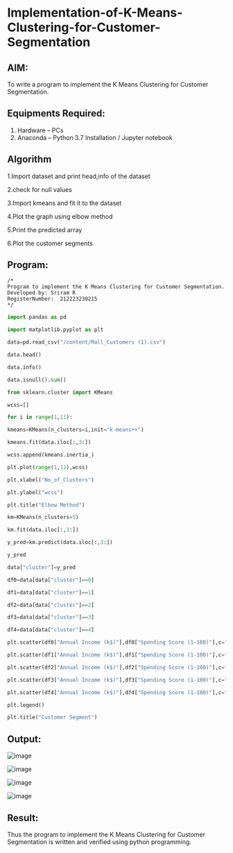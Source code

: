 # Implementation-of-K-Means-Clustering-for-Customer-Segmentation

## AIM:
To write a program to implement the K Means Clustering for Customer Segmentation.

## Equipments Required:
1. Hardware – PCs
2. Anaconda – Python 3.7 Installation / Jupyter notebook

## Algorithm
1.Import dataset and print head,info of the dataset  

2.check for null values   

3.Import kmeans and fit it to the dataset    

4.Plot the graph using elbow method    

5.Print the predicted array    

6.Plot the customer segments   

## Program:
```
/*
Program to implement the K Means Clustering for Customer Segmentation.
Developed by: Sriram R
RegisterNumber:  212223230215
*/
```
```python
import pandas as pd

import matplotlib.pyplot as plt

data=pd.read_csv("/content/Mall_Customers (1).csv")

data.head()

data.info()

data.isnull().sum()

from sklearn.cluster import KMeans

wcss=[]

for i in range(1,11):

kmeans=KMeans(n_clusters=i,init="k-means++")

kmeans.fit(data.iloc[:,3:])

wcss.append(kmeans.inertia_)

plt.plot(range(1,11),wcss)

plt.xlabel("No_of_Clusters")

plt.ylabel("wcss")

plt.title("Elbow Method")

km=KMeans(n_clusters=5)

km.fit(data.iloc[:,3:])

y_pred=km.predict(data.iloc[:,3:])

y_pred

data["cluster"]=y_pred

df0=data[data["cluster"]==0]

df1=data[data["cluster"]==1]

df2=data[data["cluster"]==2]

df3=data[data["cluster"]==3]

df4=data[data["cluster"]==4]

plt.scatter(df0["Annual Income (k$)"],df0["Spending Score (1-100)"],c="red",label="cluster0")

plt.scatter(df1["Annual Income (k$)"],df1["Spending Score (1-100)"],c="black",label="cluster1")

plt.scatter(df2["Annual Income (k$)"],df2["Spending Score (1-100)"],c="blue",label="cluster2")

plt.scatter(df3["Annual Income (k$)"],df3["Spending Score (1-100)"],c="green",label="cluster3")

plt.scatter(df4["Annual Income (k$)"],df4["Spending Score (1-100)"],c="magenta",label="cluster4")

plt.legend()

plt.title("Customer Segment")
```

## Output:

![image](https://github.com/user-attachments/assets/4ece9fcb-7e61-4880-a002-08fe32844e28)

![image](https://github.com/user-attachments/assets/5c456276-39d7-4b2d-87ff-b37c08d85d4c)

![image](https://github.com/user-attachments/assets/41441371-7eff-478b-9f3a-e5c13b0acab5)

![image](https://github.com/user-attachments/assets/0fdb961b-4870-44cf-beaf-cea19b69bf73)

## Result:
Thus the program to implement the K Means Clustering for Customer Segmentation is written and verified using python programming.
